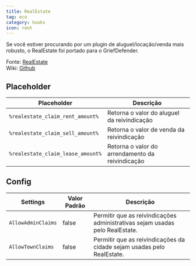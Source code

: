 ```yaml
---
title: RealEstate
tag: eco
category: hooks
icon: rent
---
```


Se você estiver procurando por um plugin de aluguel/locação/venda mais robusto, o RealEstate foi portado para o GriefDefender.

Fonte: [RealEstate](https://github.com/bloodmc/RealEstate)  
Wiki: [Github](https://github.com/EtienneDx/RealEstate/wiki)  

## Placeholder
Placeholder                                           | Descrição | 
-------------------------------------------------| --------------|
```%realestate_claim_rent_amount%```  | Retorna o valor do aluguel da reivindicação
```%realestate_claim_sell_amount%```       |    Retorna o valor de venda da reivindicação
```%realestate_claim_lease_amount%```    |    Retorna o valor do arrendamento da reivindicação

## Config

Settings                                           | Valor Padrão | Descrição | 
-------------------------------------------------|---------------|--------------|
``` AllowAdminClaims ``` | false | Permitir que as reivindicações administrativas sejam usadas pelo RealEstate. |
```AllowTownClaims``` | false | Permitir que as reivindicações da cidade sejam usadas pelo RealEstate. |